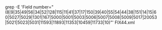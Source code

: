 grep -E 'Field number="(8|9|35|49|56|34|52|128|115|11|41|37|17|150|39|40|55|54|44|38|151|14|15|60|5027|5029|1301|167|5000|5001|5003|5006|5007|5008|5009|5017|20053|5021|5023|5031|11593|11893|11353|10459|11733|10)"' FIX44.xml
